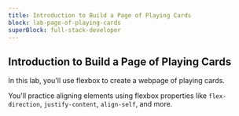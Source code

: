 ```yaml
---
title: Introduction to Build a Page of Playing Cards
block: lab-page-of-playing-cards
superBlock: full-stack-developer
---
```


## Introduction to Build a Page of Playing Cards

In this lab, you'll use flexbox to create a webpage of playing cards.

You'll practice aligning elements using flexbox properties like `flex-direction`, `justify-content`, `align-self`, and more.

